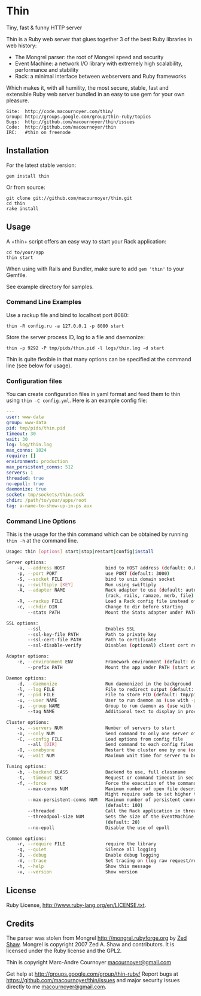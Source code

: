 Thin
====

Tiny, fast & funny HTTP server

Thin is a Ruby web server that glues together 3 of the best Ruby libraries in web history:

  * The Mongrel parser: the root of Mongrel speed and security
  * Event Machine: a network I/O library with extremely high scalability, performance and stability
  * Rack: a minimal interface between webservers and Ruby frameworks

Which makes it, with all humility, the most secure, stable, fast and extensible Ruby web server
bundled in an easy to use gem for your own pleasure.

    Site:  http://code.macournoyer.com/thin/
    Group: http://groups.google.com/group/thin-ruby/topics
    Bugs:  http://github.com/macournoyer/thin/issues
    Code:  http://github.com/macournoyer/thin
    IRC:   #thin on freenode

## Installation

For the latest stable version:

`gem install thin`

Or from source:

```
git clone git://github.com/macournoyer/thin.git
cd thin
rake install
```

## Usage

A +thin+ script offers an easy way to start your Rack application:

```
cd to/your/app
thin start
```

When using with Rails and Bundler, make sure to add `gem 'thin'`
to your Gemfile.

See example directory for samples.

### Command Line Examples

Use a rackup file and bind to localhost port 8080:

```
thin -R config.ru -a 127.0.0.1 -p 8080 start
```

Store the server process ID, log to a file and daemonize:

```
thin -p 9292 -P tmp/pids/thin.pid -l logs/thin.log -d start
```

Thin is quite flexible in that many options can be specified at the command line (see below for usage).

### Configuration files

You can create configuration files in yaml format and feed them to thin using `thin -C config.yml`.  Here is an example config file:

```yaml
--- 
user: www-data
group: www-data
pid: tmp/pids/thin.pid
timeout: 30
wait: 30
log: log/thin.log
max_conns: 1024
require: []
environment: production
max_persistent_conns: 512
servers: 1
threaded: true
no-epoll: true
daemonize: true
socket: tmp/sockets/thin.sock
chdir: /path/to/your/apps/root
tag: a-name-to-show-up-in-ps aux
```

### Command Line Options

This is the usage for the thin command which can be obtained by running `thin -h` at the command line.

```sh
Usage: thin [options] start|stop|restart|config|install

Server options:
    -a, --address HOST               bind to HOST address (default: 0.0.0.0)
    -p, --port PORT                  use PORT (default: 3000)
    -S, --socket FILE                bind to unix domain socket
    -y, --swiftiply [KEY]            Run using swiftiply
    -A, --adapter NAME               Rack adapter to use (default: autodetect)
                                     (rack, rails, ramaze, merb, file)
    -R, --rackup FILE                Load a Rack config file instead of Rack adapter
    -c, --chdir DIR                  Change to dir before starting
        --stats PATH                 Mount the Stats adapter under PATH

SSL options:
        --ssl                        Enables SSL
        --ssl-key-file PATH          Path to private key
        --ssl-cert-file PATH         Path to certificate
        --ssl-disable-verify         Disables (optional) client cert requests

Adapter options:
    -e, --environment ENV            Framework environment (default: development)
        --prefix PATH                Mount the app under PATH (start with /)

Daemon options:
    -d, --daemonize                  Run daemonized in the background
    -l, --log FILE                   File to redirect output (default: /home/robert/log/thin.log)
    -P, --pid FILE                   File to store PID (default: tmp/pids/thin.pid)
    -u, --user NAME                  User to run daemon as (use with -g)
    -g, --group NAME                 Group to run daemon as (use with -u)
        --tag NAME                   Additional text to display in process listing

Cluster options:
    -s, --servers NUM                Number of servers to start
    -o, --only NUM                   Send command to only one server of the cluster
    -C, --config FILE                Load options from config file
        --all [DIR]                  Send command to each config files in DIR
    -O, --onebyone                   Restart the cluster one by one (only works with restart command)
    -w, --wait NUM                   Maximum wait time for server to be started in seconds (use with -O)

Tuning options:
    -b, --backend CLASS              Backend to use, full classname
    -t, --timeout SEC                Request or command timeout in sec (default: 30)
    -f, --force                      Force the execution of the command
        --max-conns NUM              Maximum number of open file descriptors (default: 1024)
                                     Might require sudo to set higher than 1024
        --max-persistent-conns NUM   Maximum number of persistent connections
                                     (default: 100)
        --threaded                   Call the Rack application in threads [experimental]
        --threadpool-size NUM        Sets the size of the EventMachine threadpool.
                                     (default: 20)
        --no-epoll                   Disable the use of epoll

Common options:
    -r, --require FILE               require the library
    -q, --quiet                      Silence all logging
    -D, --debug                      Enable debug logging
    -V, --trace                      Set tracing on (log raw request/response)
    -h, --help                       Show this message
    -v, --version                    Show version
```

## License

Ruby License, http://www.ruby-lang.org/en/LICENSE.txt.

## Credits

The parser was stolen from Mongrel http://mongrel.rubyforge.org by [Zed Shaw](https://github.com/zedshaw).
Mongrel is copyright 2007 Zed A. Shaw and contributors. It is licensed under
the Ruby license and the GPL2.

Thin is copyright Marc-Andre Cournoyer <macournoyer@gmail.com>

Get help at http://groups.google.com/group/thin-ruby/
Report bugs at https://github.com/macournoyer/thin/issues
and major security issues directly to me macournoyer@gmail.com.
